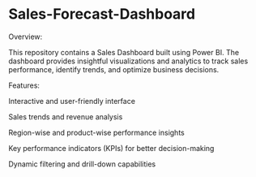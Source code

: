 # Sales-Forecast-Dashboard
Overview:

This repository contains a Sales Dashboard built using Power BI. The dashboard provides insightful visualizations and analytics to track sales performance, identify trends, and optimize business decisions.

Features:

Interactive and user-friendly interface

Sales trends and revenue analysis

Region-wise and product-wise performance insights

Key performance indicators (KPIs) for better decision-making

Dynamic filtering and drill-down capabilities
